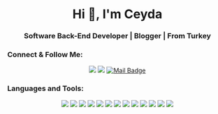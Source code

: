 ﻿<div align=center>
 <h1 align="center">Hi 👋, I'm Ceyda</h1>
<h3 align="center">Software Back-End Developer | Blogger |  From Turkey</h3>

<h3 align="left">Connect & Follow Me:</h3>

[![](https://img.shields.io/badge/linkedin-%230077B5.svg?&style=for-the-badge&logo=linkedin&logoColor=white)](https://www.linkedin.com/in/ceydatekin/)
[![](https://img.shields.io/badge/medium-%230077B5.svg?&style=for-the-badge&logo=medium&logoColor=white)](https://medium.com/@ceydatekn85)
[![Mail Badge](https://img.shields.io/badge/ceydatekn85@gmail.com-c14438?style=for-the-badge&logo=Gmail&logoColor=white&link=mailto:ceydatekn85@gmail.com)](mailto:ceydatekn85@gmail.com)

<h3 align="left">Languages and Tools:</h3>

![](https://img.shields.io/badge/C%23-239120?style=for-the-badge&logo=c-sharp&logoColor=white)
![](https://img.shields.io/badge/.NET-512BD4?style=for-the-badge&logo=dotnet&logoColor=white)
![](https://img.shields.io/badge/.NETCore-512BD4?style=for-the-badge&logo=dotnet&logoColor=white)
![](https://img.shields.io/badge/MySQL-00000F?style=for-the-badge&logo=mysql&logoColor=white)
![](https://img.shields.io/badge/PostgreSQL-316192?style=for-the-badge&logo=postgresql&logoColor=white)
![](https://img.shields.io/badge/SQLite-07405E?style=for-the-badge&logo=sqlite&logoColor=white)
![](https://img.shields.io/badge/RabbitMq-FF6600?style=for-the-badge&logo=rabbitmq&logoColor=white)
![](https://img.shields.io/badge/Redis-FF4438?style=for-the-badge&logo=redis&logoColor=white)
![](https://img.shields.io/badge/MongoDb-47A248?style=for-the-badge&logo=mongodb&logoColor=white)
![](https://img.shields.io/badge/Ocpp1.6-07405E?style=for-the-badge&logo=ocpp1.6&logoColor=white)
![](https://img.shields.io/badge/WebSocket-07405E?style=for-the-badge&logo=websocket&logoColor=white)
![](https://img.shields.io/badge/aws-232F3E?style=for-the-badge&logo=aws&logoColor=white)
![](https://img.shields.io/badge/google-4285F4?style=for-the-badge&logo=google&logoColor=white)





![]()

</div>
